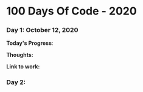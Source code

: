 # 100 Days Of Code - 2020

### Day 1: October 12, 2020

**Today's Progress**: 

**Thoughts:** 

**Link to work:** []()

### Day 2: 